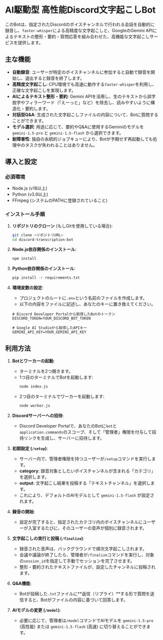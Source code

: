 # AI駆動型 高性能Discord文字起こしBot

このBotは、指定されたDiscordのボイスチャンネルで行われる会話を自動的に録音し、`faster-whisper`による高精度な文字起こしと、GoogleのGemini APIによるテキストの整形・要約・質問応答を組み合わせた、高機能な文字起こしサービスを提供します。

## 主な機能

- **自動録音**: ユーザーが特定のボイスチャンネルに参加すると自動で録音を開始し、退出すると録音を終了します。
- **高精度文字起こし**: CPU環境でも高速に動作する`faster-whisper`を利用し、正確な文字起こしを実現します。
- **AIによるテキスト整形・要約**: Gemini APIを活用し、生のテキストから誤字脱字やフィラーワード（「えーっと」など）を除去し、読みやすいように構造化・要約します。
- **対話型Q&A**: 生成された文字起こしファイルの内容について、Botに質問することができます。
- **モデル選択**: 用途に応じて、要約やQ&Aに使用するGeminiのモデルを `gemini-1.5-pro` と `gemini-1.5-flash` から選択できます。
- **耐障害性**: 独自の永続的ジョブキューにより、Botが予期せず再起動しても処理中のタスクが失われることはありません。

## 導入と設定

### 必須環境
- Node.js (v18以上)
- Python (v3.9以上)
- FFmpeg (システムのPATHに登録されていること)

### インストール手順

1.  **リポジトリのクローン** (もしGitを使用している場合):
    ```bash
    git clone <リポジトリURL>
    cd discord-transcription-bot
    ```

2.  **Node.js依存関係のインストール**:
    ```bash
    npm install
    ```

3.  **Python依存関係のインストール**:
    ```bash
    pip install -r requirements.txt
    ```

4.  **環境変数の設定**:
    -   プロジェクトのルートに`.env`という名前のファイルを作成します。
    -   以下の内容をファイルに記述し、あなたのキーに置き換えてください。

    ```env
    # Discord Developer Portalから取得したBotのトークン
    DISCORD_TOKEN=YOUR_DISCORD_BOT_TOKEN

    # Google AI Studioから取得したAPIキー
    GEMINI_API_KEY=YOUR_GEMINI_API_KEY
    ```

## 利用方法

1.  **Botとワーカーの起動**:
    -   ターミナルを2つ開きます。
    -   1つ目のターミナルでBotを起動します:
        ```bash
        node index.js
        ```
    -   2つ目のターミナルでワーカーを起動します:
        ```bash
        node worker.js
        ```

2.  **Discordサーバーへの招待**:
    -   Discord Developer Portalで、あなたのBotに`bot`と`application.commands`のスコープ、そして「管理者」権限を付与して招待リンクを生成し、サーバーに招待します。

3.  **初期設定 (`/setup`)**:
    -   サーバー内で、管理者権限を持つユーザーが`/setup`コマンドを実行します。
    -   **category**: 録音対象としたいボイスチャンネルが含まれる「カテゴリ」を選択します。
    -   **output**: 文字起こし結果を投稿する「テキストチャンネル」を選択します。
    -   これにより、デフォルトのAIモデルとして `gemini-1.5-flash` が設定されます。

4.  **録音の開始**:
    -   設定が完了すると、指定されたカテゴリ内のボイスチャンネルにユーザーが入室するたびに、そのユーザーの音声が個別に録音されます。

5.  **文字起こしの実行と投稿 (`/finalize`)**:
    -   録音された音声は、バックグラウンドで順次文字起こしされます。
    -   会議や議論が終了したら、管理者が`/finalize`コマンドを実行し、対象の`session_id`を指定して手動でセッションを完了させます。
    -   整形・要約されたテキストファイルが、設定したチャンネルに投稿されます。

6.  **Q&A機能**:
    -   Botが投稿した`.txt`ファイルに**返信（リプライ）**する形で質問を送信すると、Botがファイルの内容に基づいて回答します。

7.  **AIモデルの変更 (`/model`)**:
    -   必要に応じて、管理者は`/model`コマンドでAIモデルを `gemini-1.5-pro` (高性能) または `gemini-1.5-flash` (高速) に切り替えることができます。
